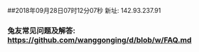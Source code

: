 ##2018年09月28日07时12分07秒 新址: 142.93.237.91
### 兔友常见问题及解答: https://github.com/wanggonging/d/blob/w/FAQ.md
